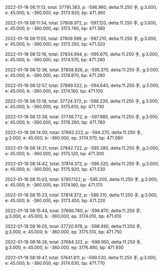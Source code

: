 2022-01-18 08:11:13, total: 37791.383, p: -596.960, delta:11.250 手, g:3.000, e: 45.000, b: -360.000, ep: 3173.920, bp: 471.360

2022-01-18 08:11:34, total: 37808.972, p: -597.120, delta:11.250 手, g:3.000, e: 45.000, b: -360.000, ep: 3173.760, bp: 471.360

2022-01-18 08:11:55, total: 37809.599, p: -597.210, delta:11.250 手, g:3.000, e: 45.000, b: -360.000, ep: 3173.350, bp: 471.320

2022-01-18 08:12:16, total: 37834.994, p: -595.670, delta:11.250 手, g:3.000, e: 45.000, b: -360.000, ep: 3174.570, bp: 471.280

2022-01-18 08:12:36, total: 37858.926, p: -595.370, delta:11.250 手, g:3.000, e: 45.000, b: -360.000, ep: 3174.870, bp: 471.280

2022-01-18 08:12:57, total: 37889.522, p: -594.640, delta:11.250 手, g:3.000, e: 45.000, b: -360.000, ep: 3174.160, bp: 471.100

2022-01-18 08:13:18, total: 37724.372, p: -598.230, delta:11.250 手, g:3.000, e: 45.000, b: -360.000, ep: 3175.610, bp: 471.730

2022-01-18 08:13:39, total: 37738.772, p: -597.980, delta:11.250 手, g:3.000, e: 45.000, b: -360.000, ep: 3176.260, bp: 471.780

2022-01-18 08:14:00, total: 37892.222, p: -594.270, delta:11.250 手, g:3.000, e: 45.000, b: -360.000, ep: 3174.370, bp: 471.080

2022-01-18 08:14:21, total: 37842.722, p: -595.280, delta:11.250 手, g:3.000, e: 45.000, b: -360.000, ep: 3175.120, bp: 471.300

2022-01-18 08:14:42, total: 37814.372, p: -596.320, delta:11.250 手, g:3.000, e: 45.000, b: -360.000, ep: 3175.920, bp: 471.530

2022-01-18 08:15:03, total: 37857.122, p: -595.200, delta:11.250 手, g:3.000, e: 45.000, b: -360.000, ep: 3174.160, bp: 471.170

2022-01-18 08:15:23, total: 37814.372, p: -596.310, delta:11.250 手, g:3.000, e: 45.000, b: -360.000, ep: 3173.450, bp: 471.220

2022-01-18 08:15:44, total: 37666.780, p: -598.870, delta:11.250 手, g:3.000, e: 45.000, b: -360.000, ep: 3174.010, bp: 471.610

2022-01-18 08:16:05, total: 37720.978, p: -598.490, delta:11.250 手, g:3.000, e: 45.000, b: -360.000, ep: 3175.510, bp: 471.750

2022-01-18 08:16:26, total: 37684.322, p: -598.950, delta:11.250 手, g:3.000, e: 45.000, b: -360.000, ep: 3176.490, bp: 471.930

2022-01-18 08:16:47, total: 37641.811, p: -599.530, delta:11.250 手, g:3.000, e: 45.000, b: -360.000, ep: 3174.630, bp: 471.770